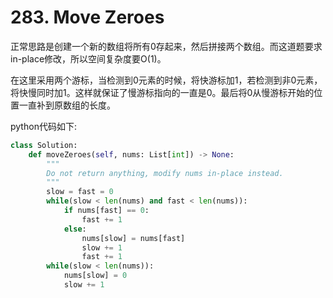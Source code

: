 # 283. Move Zeroes

正常思路是创建一个新的数组将所有0存起来，然后拼接两个数组。而这道题要求in-place修改，所以空间复杂度要O(1)。

在这里采用两个游标，当检测到0元素的时候，将快游标加1，若检测到非0元素，将快慢同时加1。这样就保证了慢游标指向的一直是0。最后将0从慢游标开始的位置一直补到原数组的长度。

python代码如下:

```python
class Solution:
    def moveZeroes(self, nums: List[int]) -> None:
        """
        Do not return anything, modify nums in-place instead.
        """
        slow = fast = 0
        while(slow < len(nums) and fast < len(nums)):
            if nums[fast] == 0:
                fast += 1
            else:
                nums[slow] = nums[fast]
                slow += 1
                fast += 1
        while(slow < len(nums)):
            nums[slow] = 0
            slow += 1
```

